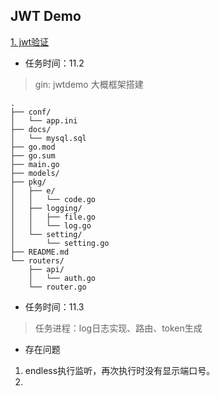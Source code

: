 ## JWT Demo
[1. jwt验证](https://jwt.io/)

- 任务时间：11.2
> gin: jwtdemo 大概框架搭建
```text
.
├── conf/
│   └── app.ini
├── docs/
│   └── mysql.sql
├── go.mod
├── go.sum
├── main.go
├── models/
├── pkg/
│   ├── e/
│   │   └── code.go
│   ├── logging/
│   │   ├── file.go
│   │   └── log.go
│   └── setting/
│       └── setting.go
├── README.md
└── routers/
    ├── api/
    │   └── auth.go
    └── router.go
```

+ 任务时间：11.3
>任务进程：log日志实现、路由、token生成

+ 存在问题
1. endless执行监听，再次执行时没有显示端口号。
2. 